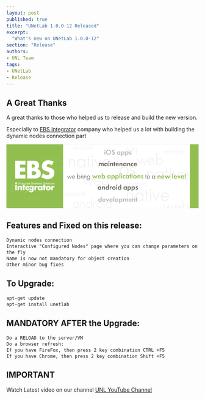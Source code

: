 ```yaml
---
layout: post
published: true
title: "UNetLab 1.0.0-12 Released"
excerpt:
  "What's new on UNetLab 1.0.0-12"
section: "Release"
authors:
- UNL Team
tags:
- UNetLab
- Release
---
```


## A Great Thanks

A great thanks to those who helped us to release and build the new version.

Especially to [EBS Integrator](http://ebs-integrator.com "EBS Integrator") company who helped us a lot with building the dynamic nodes connection part

[![EBS Integrator](/images/posts/2016/07/ebs_integrator.gif "EBS Integrator")](http://ebs-integrator.com/ "EBS Integrator")

## Features and Fixed on this release:

~~~
Dynamic nodes connection
Interactive "Configured Nodes" page where you can change parameters on the fly
Name is now not mandatory for object creation
Other minor bug fixes
~~~


## To Upgrade:

~~~
apt-get update
apt-get install unetlab
~~~

## MANDATORY AFTER the Upgrade:

~~~
Do a RELOAD to the server/VM
Do a browser refresh:
If you have FireFox, then press 2 key combination CTRL +F5
If you have Chrome, then press 2 key combination Shift +F5
~~~

## IMPORTANT

Watch Latest video on our channel [UNL YouTube Channel](https://www.youtube.com/c/UnifiedNetworkingLab "UNL YouTube Channel")
